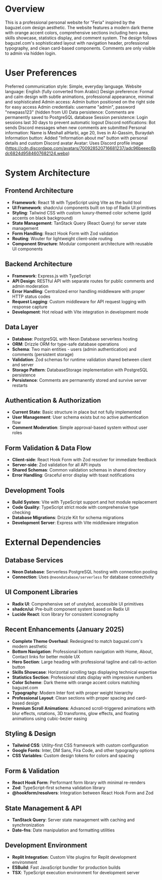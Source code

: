 # Overview

This is a professional personal website for "Feria" inspired by the baguzel.com design aesthetic. The website features a modern dark theme with orange accent colors, comprehensive sections including hero area, skills showcase, statistics display, and comment system. The design follows baguzel.com's sophisticated layout with navigation header, professional typography, and clean card-based components. Comments are only visible to admin via hidden login.

# User Preferences

Preferred communication style: Simple, everyday language.
Website language: English (fully converted from Arabic)
Design preference: Formal and calm design with subtle animations, professional appearance, minimal and sophisticated
Admin access: Admin button positioned on the right side for easy access
Admin credentials: username "admin", password "newpass123" (hidden from UI)
Data persistence: Comments are permanently saved to PostgreSQL database
Session persistence: Login sessions last 30 days to prevent automatic logout
Discord notifications: Bot sends Discord messages when new comments are submitted
Personal information: Name is Meshall alHarbi, age 20, lives in Al-Qassim, Buraydah
Information button: Added "Information about me" button with personal details and custom Discord avatar
Avatar: Uses Discord profile image (https://cdn.discordapp.com/avatars/700928520716681237/adc96beeec6bdc6824d9584607682124.webp)

# System Architecture

## Frontend Architecture
- **Framework**: React 18 with TypeScript using Vite as the build tool
- **UI Framework**: shadcn/ui components built on top of Radix UI primitives
- **Styling**: Tailwind CSS with custom luxury-themed color scheme (gold accents on black background)
- **State Management**: TanStack Query (React Query) for server state management
- **Form Handling**: React Hook Form with Zod validation
- **Routing**: Wouter for lightweight client-side routing
- **Component Structure**: Modular component architecture with reusable UI components

## Backend Architecture
- **Framework**: Express.js with TypeScript
- **API Design**: RESTful API with separate routes for public comments and admin moderation
- **Error Handling**: Centralized error handling middleware with proper HTTP status codes
- **Request Logging**: Custom middleware for API request logging with response capture
- **Development**: Hot reload with Vite integration in development mode

## Data Layer
- **Database**: PostgreSQL with Neon Database serverless hosting
- **ORM**: Drizzle ORM for type-safe database operations
- **Schema**: Two main entities - users (admin authentication) and comments (persistent storage)
- **Validation**: Zod schemas for runtime validation shared between client and server
- **Storage Pattern**: DatabaseStorage implementation with PostgreSQL persistence
- **Persistence**: Comments are permanently stored and survive server restarts

## Authentication & Authorization
- **Current State**: Basic structure in place but not fully implemented
- **User Management**: User schema exists but no active authentication flow
- **Comment Moderation**: Simple approval-based system without user roles

## Form Validation & Data Flow
- **Client-side**: React Hook Form with Zod resolver for immediate feedback
- **Server-side**: Zod validation for all API inputs
- **Shared Schemas**: Common validation schemas in shared directory
- **Error Handling**: Graceful error display with toast notifications

## Development Tools
- **Build System**: Vite with TypeScript support and hot module replacement
- **Code Quality**: TypeScript strict mode with comprehensive type checking
- **Database Migrations**: Drizzle Kit for schema migrations
- **Development Server**: Express with Vite middleware integration

# External Dependencies

## Database Services
- **Neon Database**: Serverless PostgreSQL hosting with connection pooling
- **Connection**: Uses `@neondatabase/serverless` for database connectivity

## UI Component Libraries
- **Radix UI**: Comprehensive set of unstyled, accessible UI primitives
- **shadcn/ui**: Pre-built component system based on Radix UI
- **Lucide React**: Icon library for consistent iconography

## Recent Enhancements (January 2025)
- **Complete Theme Overhaul**: Redesigned to match baguzel.com's modern aesthetic
- **Bottom Navigation**: Professional bottom navigation with Home, About, Contact links for better mobile UX
- **Hero Section**: Large heading with professional tagline and call-to-action button
- **Skills Showcase**: Horizontal scrolling tags displaying technical expertise
- **Statistics Section**: Professional stats display with impressive numbers
- **Color Scheme**: Dark theme with orange accent colors matching baguzel.com
- **Typography**: Modern Inter font with proper weight hierarchy
- **Professional Layout**: Clean sections with proper spacing and card-based design
- **Premium Scroll Animations**: Advanced scroll-triggered animations with blur effects, rotations, 3D transforms, glow effects, and floating animations using cubic-bezier easing

## Styling & Design
- **Tailwind CSS**: Utility-first CSS framework with custom configuration
- **Google Fonts**: Inter, DM Sans, Fira Code, and other typography options
- **CSS Variables**: Custom design tokens for colors and spacing

## Form & Validation
- **React Hook Form**: Performant form library with minimal re-renders
- **Zod**: TypeScript-first schema validation library
- **@hookform/resolvers**: Integration between React Hook Form and Zod

## State Management & API
- **TanStack Query**: Server state management with caching and synchronization
- **Date-fns**: Date manipulation and formatting utilities

## Development Environment
- **Replit Integration**: Custom Vite plugins for Replit development environment
- **ESBuild**: Fast JavaScript bundler for production builds
- **TSX**: TypeScript execution environment for development server